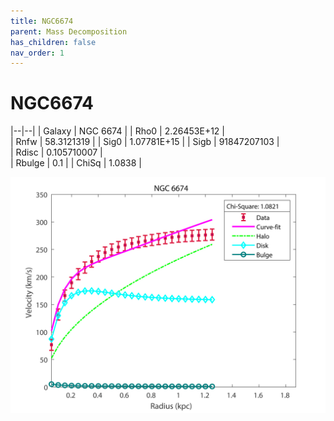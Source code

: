```yaml
---
title: NGC6674
parent: Mass Decomposition
has_children: false
nav_order: 1
---
```


# NGC6674

|--|--|
| Galaxy    | NGC 6674	 |
| Rho0     |	2.26453E+12	  |   
| Rnfw  | 58.3121319		  |
| Sig0     | 1.07781E+15		 |
| Sigb     | 91847207103	 	|  
| Rdisc  | 0.105710007		|   
| Rbulge      | 0.1	 | 
| ChiSq | 1.0838 |

![](/assets/plot/NGC6674.jpg)
